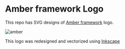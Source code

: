 # Amber framework Logo

This repo has SVG designs of [Amber framework](http://www.amberframework.org/) logo.

![amber](https://i.imgur.com/xduX5Wd.png)

This logo was redesigned and vectorized using [Inkscape](https://inkscape.org/)
